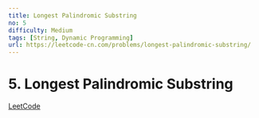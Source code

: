 ```yaml
---
title: Longest Palindromic Substring
no: 5
difficulty: Medium
tags: [String, Dynamic Programming]
url: https://leetcode-cn.com/problems/longest-palindromic-substring/
---
```


# 5. Longest Palindromic Substring

[LeetCode](https://leetcode-cn.com/problems/longest-palindromic-substring/)

